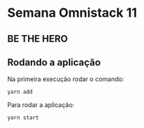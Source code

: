 # Semana Omnistack 11

## BE THE HERO

## Rodando a aplicação
Na primeira execução rodar o comando:
```
yarn add
```
Para rodar a aplicação:
```
yarn start
```
